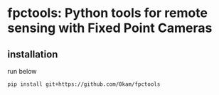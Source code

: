 # fpctools: Python tools for remote sensing with Fixed Point Cameras
## installation
run below
```
pip install git+https://github.com/0kam/fpctools
```
